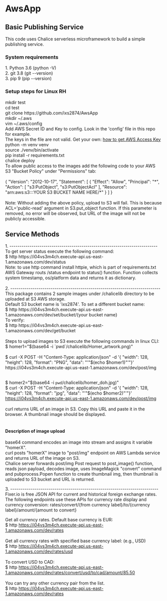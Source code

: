 # AwsApp
<h2>Basic Publishing Service</h2>
This code uses Chalice serverless microframework to build a simple publishing service. 

<h3> System requirements </h3>
<p> 
1. Python 3.6  (python -V)<br>
2. git 3.8 (git --version)<br>
3. pip 9 (pip --version)<br>
</p>
<h3> Setup steps for Linux RH</h3>
<p>
mkdir test<br>
cd test<br>
git clone https://github.com/ixs2874/AwsApp <br>
mkdir ~/.aws<br>
vim ~/.aws/config<br>
Add AWS Secret ID and Key to config. Look in the 'config' file in this repo for example. <br>
The keys in the file are not valid.  Get your own: <a href="http://docs.aws.amazon.com/toolkit-for-eclipse/v1/user-guide/setup-credentials.html"> how to get AWS Access Key </a><br>
python -m venv venv<br>
source ./venv/bin/activate<br>
pip install -r requirements.txt<br>
chalice deploy<br>
To allow public access to the images add the following code to your AWS S3 "Bucket Policy" under "Permissions" tab: <br><br>
{
    "Version": "2012-10-17",
    "Statement": [
        {
            "Effect": "Allow",
            "Principal": "*",
            "Action": [
                "s3:PutObject",
                "s3:PutObjectAcl"
            ],
            "Resource": "arn:aws:s3:::YOUR S3 BUCKET NAME HERE/*"
        }
    ]
}<br><br>
Note: Without adding the above policy, upload to S3 will fail. This is because ACL='public-read' argument in S3.put_object function. If this parameter is removed, no error will be observed, but URL of the image will not be publicly accessible.<br>
</p>

<h2> Service Methods</h2>
1. --------------------------------------------------------------------------<br>
To get server status execute the following command:<br>
$ http https://i04vs3m4ch.execute-api.us-east-1.amazonaws.com/dev/status<br>
Note: to use http command install httpie, which is part of requirements.txt<br>
AWS Gateway routs /status endpoint to status() function. Function collects system timestamp, os/platform data and returns it as dictionary.<br><br>
2. ---------------------------------------------------------------------------<br>
This package contains 2 sample images under /chalicelib directory to be uploaded at S3 AWS storage.<br> 
Default S3 bucket name is 'ixs2874'. To set a different bucket name:<br>
$ http https://i04vs3m4ch.execute-api.us-east-1.amazonaws.com/dev/set/bucket/{your bucket name} <br>
To verify: <br>
$ http https://i04vs3m4ch.execute-api.us-east-1.amazonaws.com/dev/get/bucket<br><br>
Steps to upload images to S3 execute the following commands in linux CLI:<br>
$ homer1="$(base64 -i `pwd`/chalicelib/Homer_artwork.png)"<br><br>
$ curl -X POST -H "Content-Type: application/json" -d '{ "width": 128, "height": 128, "format": "PNG", "data": "'"$(echo $homer1)"'"}' https://i04vs3m4ch.execute-api.us-east-1.amazonaws.com/dev/post/img<br><br>

$ homer2="$(base64 -i `pwd`/chalicelib/homer_doh.jpg)"<br>
$ curl -X POST -H "Content-Type: application/json" -d '{ "width": 128, "height": 128, "format": "jpg", "data": "'"$(echo $homer2)"'"}' https://i04vs3m4ch.execute-api.us-east-1.amazonaws.com/dev/post/img<br><br>
curl returns URL of an image in S3. Copy this URL and paste it in the browser. A thumbnail image should be displayed. <br> <br>
<h4>Description of image upload</h4>
<p>
base64 command encodes an image into stream and assigns it variable "homerX".<br>
curl posts "homerX" image to "post/img" endpoint on AWS Lambda service and returns URL of the image on S3.<br>
Chalice server forwards post/img Post request to post_image() function, reads json payload, decodes image, uses ImageMagick "convert" command and pubprocess.Popen function to create thumbnail img, then thumbnail is uploaded to S3 bucket and URL is returned.<br>
</p>
3. --------------------------------------------------------------------------<br>
Fixer.io is free JSON API for current and historical foreign exchange rates. <br>
The following endpoints use these APIs for currency rate display and currency conversion: rates/convert/{from currency label}/to/{currency label}/amount/{amount to convert} <br>

Get all currency rates. Default base currency is EUR:<br>
$ http https://i04vs3m4ch.execute-api.us-east-1.amazonaws.com/dev/rates <br><br>
Get all currency rates with specified base currency label: (e.g., USD) <br>
$ http https://i04vs3m4ch.execute-api.us-east-1.amazonaws.com/dev/rates/usd <br><br>
To convert USD to CAD: <br>
$ http https://i04vs3m4ch.execute-api.us-east-1.amazonaws.com/dev/rates/convert/usd/to/cad/amount/85.50<br><br>
You can try any other currency pair from the list.<br>
$ http https://i04vs3m4ch.execute-api.us-east-1.amazonaws.com/dev/rates


